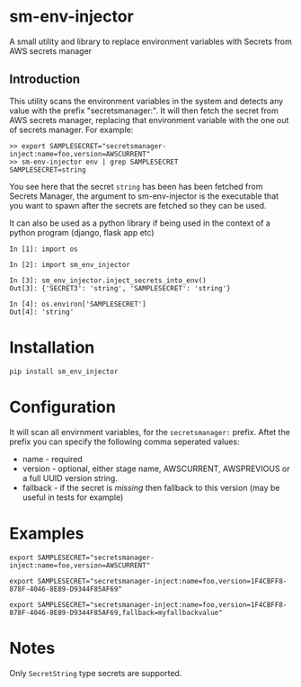 # sm-env-injector
A small utility and library to replace environment variables with Secrets from AWS secrets manager

## Introduction

This utility scans the environment variables in the system and detects any value with the prefix "secretsmanager:". It will then fetch the secret from AWS secrets manager, replacing that environment variable with the one out of secrets manager. For example:

```
>> export SAMPLESECRET="secretsmanager-inject:name=foo,version=AWSCURRENT"
>> sm-env-injector env | grep SAMPLESECRET
SAMPLESECRET=string
```
You see here that the secret `string` has been has been fetched from Secrets Manager, the argument to sm-env-injector is the executable that you want to spawn after the secrets are fetched so they can be used.

It can also be used as a python library if being used in the context of a python program (django, flask app etc)

```
In [1]: import os

In [2]: import sm_env_injector

In [3]: sm_env_injector.inject_secrets_into_env()
Out[3]: {'SECRET3': 'string', 'SAMPLESECRET': 'string'}

In [4]: os.environ['SAMPLESECRET']
Out[4]: 'string'

```

# Installation

```
pip install sm_env_injector
```

# Configuration

It will scan all envirnment variables, for the `secretsmanager:` prefix. Aftet the prefix you can specify the following comma seperated values:

* name - required
* version - optional, either stage name, AWSCURRENT, AWSPREVIOUS or a full UUID version string.
* fallback - if the secret is *missing* then fallback to this version (may be useful in tests for example)

# Examples

`export SAMPLESECRET="secretsmanager-inject:name=foo,version=AWSCURRENT"`

`export SAMPLESECRET="secretsmanager-inject:name=foo,version=1F4CBFF8-878F-4046-8E89-D9344F85AF69"`

`export SAMPLESECRET="secretsmanager-inject:name=foo,version=1F4CBFF8-878F-4046-8E89-D9344F85AF69,fallback=myfallbackvalue"`

# Notes

Only `SecretString` type secrets are supported.
